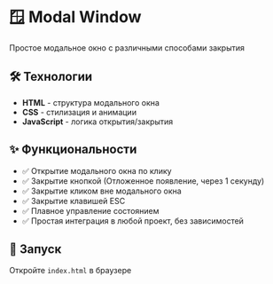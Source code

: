 # 🪟 Modal Window

Простое модальное окно с различными способами закрытия

## 🛠 Технологии

- **HTML** - структура модального окна
- **CSS** - стилизация и анимации
- **JavaScript** - логика открытия/закрытия

## ✨ Функциональности

- ✅ Открытие модального окна по клику
- ✅ Закрытие кнопкой (Отложенное появление, через 1 секунду)
- ✅ Закрытие кликом вне модального окна
- ✅ Закрытие клавишей ESC
- ✅ Плавное управление состоянием
- ✅ Простая интеграция в любой проект, без зависимостей

## 🚀 Запуск

Откройте `index.html` в браузере

